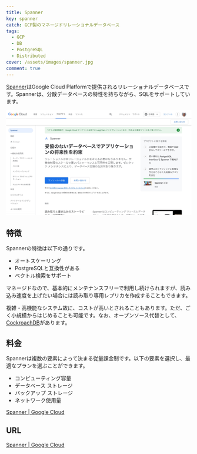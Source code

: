 ```yaml
---
title: Spanner
key: spanner
catch: GCP製のマネージドリレーショナルデータベース
tags:
  - GCP
  - DB
  - PostgreSQL
  - Distributed
cover: /assets/images/spanner.jpg
comment: true
---
```


[Spanner](https://cloud.google.com/spanner?hl=ja)はGoogle Cloud Platformで提供されるリレーショナルデータベースです。Spannerは、分散データベースの特性を持ちながら、SQLをサポートしています。

[![SpannerのWebサイト](/assets/images/spanner.jpg)](https://cloud.google.com/spanner?hl=ja)

<!--more-->

## 特徴

Spannerの特徴は以下の通りです。

- オートスケーリング
- PostgreSQLと互換性がある
- ベクトル検索をサポート

マネージドなので、基本的にメンテナンスフリーで利用し続けられますが、読み込み速度を上げたい場合には読み取り専用レプリカを作成することもできます。

複雑・高機能なシステム故に、コストが高いとされることもあります。ただ、ごく小規模からはじめることも可能です。なお、オープンソース代替として、[CockroachDB](https://moongift.dev/2024/05/13/cockroachdb)があります。

## 料金

Spannerは複数の要素によって決まる従量課金制です。以下の要素を選択し、最適なプランを選ぶことができます。

- コンピューティング容量
- データベース ストレージ
- バックアップ ストレージ
- ネットワーク使用量

[Spanner \| Google Cloud](https://cloud.google.com/spanner?hl=ja#pricing)

## URL

[Spanner \| Google Cloud](https://cloud.google.com/spanner?hl=ja)
